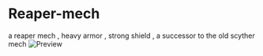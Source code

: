 # Reaper-mech
a reaper mech , heavy armor , strong shield , a successor to the old scyther mech
![Preview](https://user-images.githubusercontent.com/76589862/201515039-e8937c85-1c5a-4954-bd58-d84716424dd3.png)
